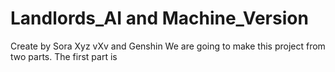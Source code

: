 # Landlords_AI and Machine_Version
Create by Sora Xyz vXv and Genshin
We are going to make this project from two parts. The first part is 
